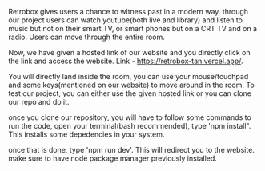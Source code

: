 Retrobox gives users a chance to witness past in a modern way. through our project users can watch youtube(both live and library) and listen to music but not on their smart TV, or smart phones but on a CRT TV and on a radio.
Users can move through the entire room.

Now, we have given a hosted link of our website and you directly click on the link and access the website. Link - https://retrobox-tan.vercel.app/.

You will directly land inside the room, you can use your mouse/touchpad and some keys(mentioned on our website) to move around in the room.
To test our project, you can either use the given hosted link or you can clone our repo and do it.

once you clone our repository, you will have to follow some commands to run the code, open your terminal(bash recommended), type 'npm install". This installs some depedencies in your system. 

once that is done, type 'npm run dev'. 
This will redirect you to the website.
make sure to have node package manager previously installed.
